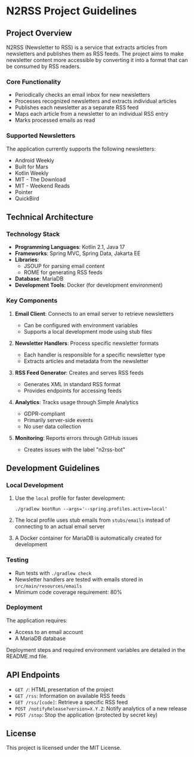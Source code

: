 # N2RSS Project Guidelines

## Project Overview

N2RSS (Newsletter to RSS) is a service that extracts articles from newsletters and publishes them as RSS feeds. The
project aims to make newsletter content more accessible by converting it into a format that can be consumed by RSS
readers.

### Core Functionality

- Periodically checks an email inbox for new newsletters
- Processes recognized newsletters and extracts individual articles
- Publishes each newsletter as a separate RSS feed
- Maps each article from a newsletter to an individual RSS entry
- Marks processed emails as read

### Supported Newsletters

The application currently supports the following newsletters:

- Android Weekly
- Built for Mars
- Kotlin Weekly
- MIT - The Download
- MIT - Weekend Reads
- Pointer
- QuickBird

## Technical Architecture

### Technology Stack

- **Programming Languages**: Kotlin 2.1, Java 17
- **Frameworks**: Spring MVC, Spring Data, Jakarta EE
- **Libraries**:
    - JSOUP for parsing email content
    - ROME for generating RSS feeds
- **Database**: MariaDB
- **Development Tools**: Docker (for development environment)

### Key Components

1. **Email Client**: Connects to an email server to retrieve newsletters
    - Can be configured with environment variables
    - Supports a local development mode using stub files

2. **Newsletter Handlers**: Process specific newsletter formats
    - Each handler is responsible for a specific newsletter type
    - Extracts articles and metadata from the newsletter

3. **RSS Feed Generator**: Creates and serves RSS feeds
    - Generates XML in standard RSS format
    - Provides endpoints for accessing feeds

4. **Analytics**: Tracks usage through Simple Analytics
    - GDPR-compliant
    - Primarily server-side events
    - No user data collection

5. **Monitoring**: Reports errors through GitHub issues
    - Creates issues with the label "n2rss-bot"

## Development Guidelines

### Local Development

1. Use the `local` profile for faster development:
   ```shell
   ./gradlew bootRun --args='--spring.profiles.active=local'
   ```

2. The local profile uses stub emails from `stubs/emails` instead of connecting to an actual email server

3. A Docker container for MariaDB is automatically created for development

### Testing

- Run tests with `./gradlew check`
- Newsletter handlers are tested with emails stored in `src/main/resources/emails`
- Minimum code coverage requirement: 80%

### Deployment

The application requires:

- Access to an email account
- A MariaDB database

Deployment steps and required environment variables are detailed in the README.md file.

## API Endpoints

- `GET /`: HTML presentation of the project
- `GET /rss`: Information on available RSS feeds
- `GET /rss/[code]`: Retrieve a specific RSS feed
- `POST /notifyRelease?version=X.Y.Z`: Notify analytics of a new release
- `POST /stop`: Stop the application (protected by secret key)

## License

This project is licensed under the MIT License.
